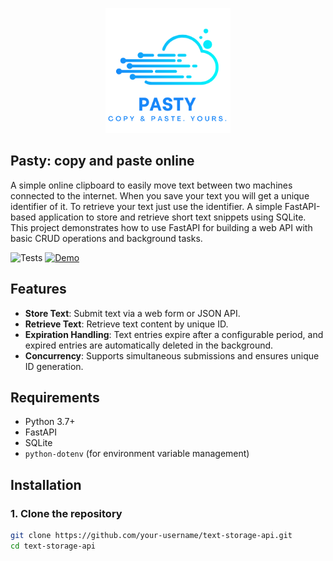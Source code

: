 <p align="center">
  <img src="static/logo.png" alt="Logo" width="200"/>
</p>

## Pasty: copy and paste online
A simple online clipboard to easily move text between two machines connected to the internet.
When you save your text you will get a unique identifier of it.
To retrieve your text just use the identifier.
A simple FastAPI-based application to store and retrieve short text snippets using SQLite. This project demonstrates how to use FastAPI for building a web API with basic CRUD operations and background tasks.

![Tests](https://github.com/vignif/pasty/actions/workflows/test.yml/badge.svg)
[![Demo](https://img.shields.io/badge/Demo-online-blue?logo=fastapi)](https://ntrolci.onrender.com/)


## Features
- **Store Text**: Submit text via a web form or JSON API.
- **Retrieve Text**: Retrieve text content by unique ID.
- **Expiration Handling**: Text entries expire after a configurable period, and expired entries are automatically deleted in the background.
- **Concurrency**: Supports simultaneous submissions and ensures unique ID generation.

## Requirements
- Python 3.7+
- FastAPI
- SQLite
- `python-dotenv` (for environment variable management)

## Installation

### 1. Clone the repository

```bash
git clone https://github.com/your-username/text-storage-api.git
cd text-storage-api
